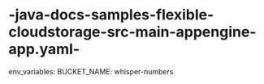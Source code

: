 # -java-docs-samples-flexible-cloudstorage-src-main-appengine-app.yaml-
env_variables:
  BUCKET_NAME: whisper-numbers
